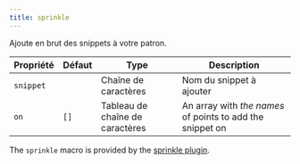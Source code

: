 ```yaml
---
title: sprinkle
---
```


Ajoute en brut des snippets à votre patron.

| Propriété | Défaut | Type                            | Description                                               |
| --------- | ------ | ------------------------------- | --------------------------------------------------------- |
| `snippet` |        | Chaîne de caractères            | Nom du snippet à ajouter                                  |
| `on`      | `[]`   | Tableau de chaîne de caractères | An array with *the names* of points to add the snippet on |

<Note>

The `sprinkle` macro is provided by the [sprinkle plugin](/reference/plugins/sprinkle).

</Note>



